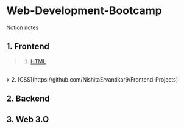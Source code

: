 # Web-Development-Bootcamp
[Notion notes](https://www.notion.so/WEB-DEVELOPMENT-eb356592631d42ae973991e3f0a7f4f7)

## 1. Frontend
> 1. [HTML](https://github.com/NishitaErvantikar9/Frontend-Projects)
  <br>
> 2. [CSS](https://github.com/NishitaErvantikar9/Frontend-Projects)

## 2. Backend

## 3. Web 3.O

